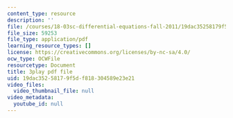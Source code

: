 ```yaml
---
content_type: resource
description: ''
file: /courses/18-03sc-differential-equations-fall-2011/19dac35258179f5df818304589e23e21_MCrDzhpu3-s.pdf
file_size: 59253
file_type: application/pdf
learning_resource_types: []
license: https://creativecommons.org/licenses/by-nc-sa/4.0/
ocw_type: OCWFile
resourcetype: Document
title: 3play pdf file
uid: 19dac352-5817-9f5d-f818-304589e23e21
video_files:
  video_thumbnail_file: null
video_metadata:
  youtube_id: null
---
```

